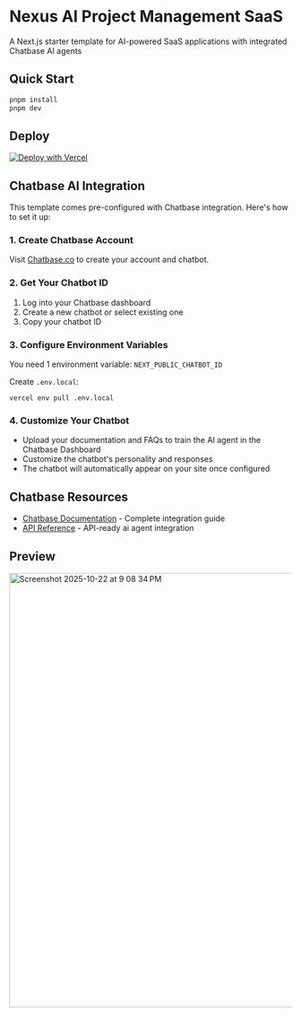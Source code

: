 # Nexus AI Project Management SaaS

A Next.js starter template for AI-powered SaaS applications with integrated Chatbase AI agents

## Quick Start

```bash
pnpm install
pnpm dev
```

## Deploy
[![Deploy with Vercel](https://vercel.com/button)](https://vercel.com/new/clone?repository-url=https%3A%2F%2Fgithub.com%2FChatbase-co%2Fnextjs-marketplace-template&env=NEXT_PUBLIC_CHATBOT_ID&envDescription=chatbot%20id%20from%20chatbase&integration-ids=icfg_jS0nsILSbn7FTwQFbTJy5CSY&products=%5B%7B%22type%22%3A%22integration%22%2C%22integrationSlug%22%3A%22chatbase%22%2C%22productSlug%22%3A%22chatbot%22%2C%22protocol%22%3A%22other%22%7D%5D)

## Chatbase AI Integration

This template comes pre-configured with Chatbase integration. Here's how to set it up:

### 1. Create Chatbase Account
Visit [Chatbase.co](https://www.chatbase.co) to create your account and chatbot.

### 2. Get Your Chatbot ID
1. Log into your Chatbase dashboard
2. Create a new chatbot or select existing one
3. Copy your chatbot ID

### 3. Configure Environment Variables
You need 1 environment variable: `NEXT_PUBLIC_CHATBOT_ID`

Create `.env.local`:
```env
vercel env pull .env.local
```

### 4. Customize Your Chatbot
- Upload your documentation and FAQs to train the AI agent in the Chatbase Dashboard
- Customize the chatbot's personality and responses
- The chatbot will automatically appear on your site once configured

## Chatbase Resources

- [Chatbase Documentation](https://www.chatbase.co/docs/user-guides/quick-start/introduction) - Complete integration guide
- [API Reference](https://www.chatbase.co/docs/developer-guides/api-integration) - API-ready ai agent integration

## Preview
<img width="1467" height="775" alt="Screenshot 2025-10-22 at 9 08 34 PM" src="https://github.com/user-attachments/assets/2ee2a324-9ba8-4251-bc07-d9077875f560" />
